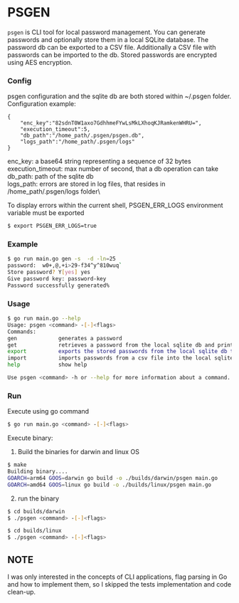 # PSGEN

`psgen` is CLI tool for local password management. You can generate passwords and optionally store them in a local SQLite database. The password db can be exported to a CSV file. Additionally a CSV file with passwords can be imported to the db. Stored passwords are encrypted using AES encryption.

### Config
psgen configuration and the sqlite db are both stored within ~/.psgen folder.\
Configuration example:
```
{
    "enc_key":"82sdnT0W1axo7GdhhmeFYwLsMkLXhoqKJRamkenWHRU=",
    "execution_timeout":5,
    "db_path":"/home_path/.psgen/psgen.db",
    "logs_path":"/home_path/.psgen/logs"
}
```
enc_key: a base64 string representing a sequence of 32 bytes\
execution_timeout: max number of second, that a db operation can take\
db_path: path of the sqlite db\
logs_path: errors are stored in log files, that resides in /home_path/.psgen/logs folder\

To display errors within the current shell, PSGEN_ERR_LOGS environment variable must be exported
```bash
$ export PSGEN_ERR_LOGS=true
```
### Example
```bash
$ go run main.go gen -s  -d -ln=25
password:  w0+,@,+i>29-f34^y^810wuq`
Store password? Y[yes] yes
Give password key: password-key
Password successfully generated%
```

### Usage
```bash
$ go run main.go --help 
Usage: psgen <command> -[-]<flags>
Commands:
gen             generates a password
get             retrieves a password from the local sqlite db and prints it out
export          exports the stored passwords from the local sqlite db to an csv file
import          imports passwords from a csv file into the local sqlite db
help            show help

Use psgen <command> -h or --help for more information about a command.
```

### Run
Execute using go command
```bash
$ go run main.go <command> -[-]<flags>
```

Execute binary:
1) Build the binaries for darwin and linux OS
```bash
$ make
Building binary....
GOARCH=arm64 GOOS=darwin go build -o ./builds/darwin/psgen main.go
GOARCH=amd64 GOOS=linux go build -o ./builds/linux/psgen main.go
```
2) run the binary
```bash
$ cd builds/darwin
$ ./psgen <command> -[-]<flags>
```
```bash
$ cd builds/linux
$ ./psgen <command> -[-]<flags>
```
## NOTE
I was only interested in the concepts of CLI applications, flag parsing in Go and how to implement them, so I skipped the tests implementation and code clean-up.
